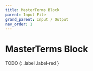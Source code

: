 ```yaml
---
title: MasterTerms Block
parent: Input File
grand_parent: Input / Output
nav_order: 1
---
```

# MasterTerms Block

TODO
{: .label .label-red }
